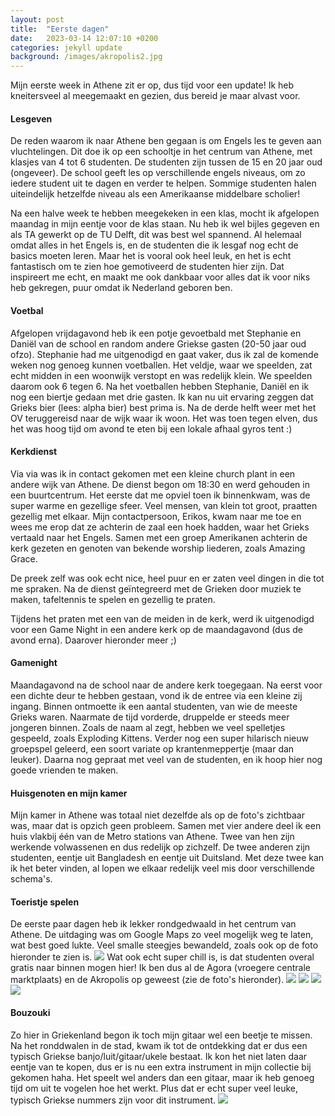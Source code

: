 ```yaml
---
layout: post
title:  "Eerste dagen"
date:   2023-03-14 12:07:10 +0200
categories: jekyll update
background: /images/akropolis2.jpg
---
```

<style>
img {
    max-width: 400px;
    max-height: 300px;
}
</style>
Mijn eerste week in Athene zit er op, dus tijd voor een update! Ik heb kneitersveel al meegemaakt en gezien, dus bereid je maar alvast voor.

<h4>Lesgeven</h4>
De reden waarom ik naar Athene ben gegaan is om Engels les te geven aan vluchtelingen. Dit doe ik op een schooltje in het centrum van Athene, met klasjes van 4 tot 6 studenten. De studenten zijn tussen de 15 en 20 jaar oud (ongeveer). De school geeft les op verschillende engels niveaus, om zo iedere student uit te dagen en verder te helpen. Sommige studenten halen uiteindelijk hetzelfde niveau als een Amerikaanse middelbare scholier!

Na een halve week te hebben meegekeken in een klas, mocht ik afgelopen maandag in mijn eentje voor de klas staan. Nu heb ik wel bijles gegeven en als TA gewerkt op de TU Delft, dit was best wel spannend. Al helemaal omdat alles in het Engels is, en de studenten die ik lesgaf nog echt de basics moeten leren. Maar het is vooral ook heel leuk, en het is echt fantastisch om te zien hoe gemotiveerd de studenten hier zijn. Dat inspireert me echt, en maakt me ook dankbaar voor alles dat ik voor niks heb gekregen, puur omdat ik Nederland geboren ben.

<h4>Voetbal</h4>
Afgelopen vrijdagavond heb ik een potje gevoetbald met Stephanie en Daniël van de school en random andere Griekse gasten (20-50 jaar oud ofzo). Stephanie had me uitgenodigd en gaat vaker, dus ik zal de komende weken nog genoeg kunnen voetballen. Het veldje, waar we speelden, zat echt midden in een woonwijk verstopt en was redelijk klein. We speelden daarom ook 6 tegen 6. Na het voetballen hebben Stephanie, Daniël en ik nog een biertje gedaan met drie gasten. Ik kan nu uit ervaring zeggen dat Grieks bier (lees: alpha bier) best prima is. Na de derde helft weer met het OV teruggereisd naar de wijk waar ik woon. Het was toen tegen elven, dus het was hoog tijd om avond te eten bij een lokale afhaal gyros tent :)

<h4>Kerkdienst</h4>
Via via was ik in contact gekomen met een kleine church plant in een andere wijk van Athene. De dienst begon om 18:30 en werd gehouden in een buurtcentrum. Het eerste dat me opviel toen ik binnenkwam, was de super warme en gezellige sfeer. Veel mensen, van klein tot groot, praatten gezellig met elkaar. Mijn contactpersoon, Erikos, kwam naar me toe en wees me erop dat ze achterin de zaal een hoek hadden, waar het Grieks vertaald naar het Engels. Samen met een groep Amerikanen achterin de kerk gezeten en genoten van bekende worship liederen, zoals Amazing Grace. 

De preek zelf was ook echt nice, heel puur en er zaten veel dingen in die tot me spraken. Na de dienst geïntegreerd met de Grieken door muziek te maken, tafeltennis te spelen en gezellig te praten.

Tijdens het praten met een van de meiden in de kerk, werd ik uitgenodigd voor een Game Night in een andere kerk op de maandagavond (dus de avond erna). Daarover hieronder meer ;)


<h4>Gamenight</h4>
Maandagavond na de school naar de andere kerk toegegaan. Na eerst voor een dichte deur te hebben gestaan, vond ik de entree via een kleine zij ingang. Binnen ontmoette ik een aantal studenten, van wie de meeste Grieks waren. Naarmate de tijd vorderde, druppelde er steeds meer jongeren binnen. Zoals de naam al zegt, hebben we veel spelletjes gespeeld, zoals Exploding Kittens. Verder nog een super hilarisch nieuw groepspel geleerd, een soort variate op krantenmeppertje (maar dan leuker). Daarna nog gepraat met veel van de studenten, en ik hoop hier nog goede vrienden te maken.

<h4>Huisgenoten en mijn kamer</h4>
Mijn kamer in Athene was totaal niet dezelfde als op de foto's zichtbaar was, maar dat is opzich geen probleem. Samen met vier andere deel ik een huis vlakbij één van de Metro stations van Athene. Twee van hen zijn werkende volwassenen en dus redelijk op zichzelf. De twee anderen zijn studenten, eentje uit Bangladesh en eentje uit Duitsland. Met deze twee kan ik het beter vinden, al lopen we elkaar redelijk veel mis door verschillende schema's.

<h4>Toeristje spelen</h4>
De eerste paar dagen heb ik lekker rondgedwaald in het centrum van Athene. De uitdaging was om Google Maps zo veel mogelijk weg te laten, wat best goed lukte. Veel smalle steegjes bewandeld, zoals ook op de foto hieronder te zien is.
<img src="/images/steegje.jpg"/>
Wat ook echt super chill is, is dat studenten overal gratis naar binnen mogen hier! Ik ben dus al de Agora (vroegere centrale marktplaats) en de Akropolis op geweest (zie de foto's hieronder).
<img src="/images/akropolis1.jpg"/>
<img src="/images/akropolis2.jpg"/>
<img src="/images/akropolis3.jpg"/>
<img src="/images/agora1.jpg"/>

<h4>Bouzouki</h4>
Zo hier in Griekenland begon ik toch mijn gitaar wel een beetje te missen. Na het ronddwalen in de stad, kwam ik tot de ontdekking dat er dus een typisch Griekse banjo/luit/gitaar/ukele bestaat. Ik kon het niet laten daar eentje van te kopen, dus er is nu een extra instrument in mijn collectie bij gekomen haha. Het speelt wel anders dan een gitaar, maar ik heb genoeg tijd om uit te vogelen hoe het werkt. Plus dat er echt super veel leuke, typisch Griekse nummers zijn voor dit instrument.
<img src="/images/bouzouki.jpeg"/>